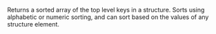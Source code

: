 Returns a sorted array of the top level keys in a structure.
        Sorts using alphabetic or numeric sorting, and can sort based
        on the values of any structure element.